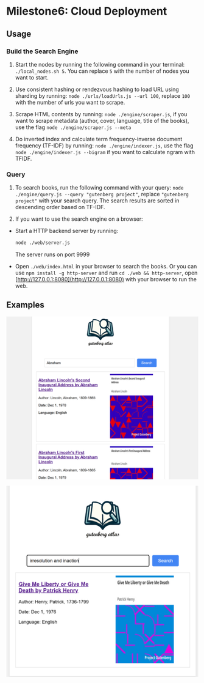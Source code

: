 # Milestone6: Cloud Deployment

## Usage

### Build the Search Engine

1. Start the nodes by running the following command in your terminal: `./local_nodes.sh 5`. You can replace `5` with the number of nodes you want to start.

2. Use consistent hashing or rendezvous hashing to load URL using sharding by running: `node ./urls/loadUrls.js --url 100`, replace `100` with the number of urls you want to scrape.

3. Scrape HTML contents by running: `node ./engine/scraper.js`, if you want to scrape metadata (author, cover, language, title of the books), use the flag `node ./engine/scraper.js --meta`

4. Do inverted index and calculate term frequency-inverse document frequency (TF-IDF) by running: `node ./engine/indexer.js`, use the flag `node ./engine/indexer.js --bigram` if you want to calculate ngram with TFIDF.

### Query

1. To search books, run the following command with your query: `node ./engine/query.js --query "gutenberg project"`, replace `"gutenberg project"` with your search query. The search results are sorted in descending order based on TF-IDF. 

2. If you want to use the search engine on a browser:

- Start a HTTP backend server by running:

  ```bash
  node ./web/server.js
  ```

  The server runs on port 9999

- Open `./web/index.html` in your browser to search the books. Or you can use `npm install -g http-server` and run `cd ./web && http-server`, open [http://127.0.0.1:8080](http://127.0.0.1:8080) with your browser to run the web.

## Examples

![Search Engine Screenshot](./screenshots/screenshot.png)

![Search Engine Screenshot](./screenshots/screenshot-2.png)
